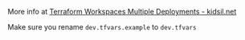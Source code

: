 More info at <a href="https://www.kidsil.net/2018/10/terraform-workspaces-multiple-deployments">Terraform Workspaces Multiple Deployments - kidsil.net</a>

Make sure you rename `dev.tfvars.example` to `dev.tfvars`

